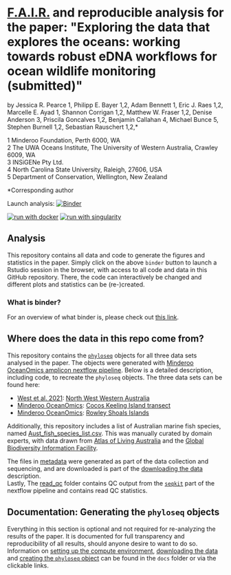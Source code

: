 # [F.A.I.R.](https://www.go-fair.org/fair-principles/) and reproducible analysis for the paper: **"Exploring the data that explores the oceans: working towards robust eDNA workflows for ocean wildlife monitoring (submitted)"**
by Jessica R. Pearce 1, Philipp E. Bayer 1,2, Adam Bennett 1, Eric J. Raes 1,2, Marcelle E. Ayad 1, Shannon Corrigan 1,2, Matthew W. Fraser 1,2, Denise Anderson 3, Priscila Goncalves 1,2, Benjamin Callahan 4, Michael Bunce 5, Stephen Burnell 1,2, Sebastian Rauschert 1,2,*  

1 Minderoo Foundation, Perth 6000, WA  
2 The UWA Oceans Institute, The University of Western Australia, Crawley 6009, WA   
3 INSiGENe Pty Ltd.  
4 North Carolina State University, Raleigh, 27606, USA  
5 Department of Conservation, Wellington, New Zealand  

*Corresponding author  

Launch analysis: [![Binder](https://mybinder.org/badge_logo.svg)](https://mybinder.org/v2/gh/MinderooFoundation/OceanOmics-amplicon-paper-analysis/HEAD?urlpath=rstudio)  
  
  
[![run with docker](https://img.shields.io/badge/run%20with-docker-0db7ed?labelColor=000000&logo=docker)](https://www.docker.com/) [![run with singularity](https://img.shields.io/badge/run%20with-singularity-1d355c.svg?labelColor=000000)](https://sylabs.io/docs/)

## Analysis
This repository contains all data and code to generate the figures and statistics in the paper. Simply click on the above `binder` button to launch a Rstudio session in the browser, with access to all code and data in this GitHub repository. There, the code can interactively be changed and different plots and statistics can be (re-)created.

### What is binder?
For an overview of what binder is, please check out [this link](https://mybinder.org/).  

## Where does the data in this repo come from?
This repository contains the [`phyloseq`](https://joey711.github.io/phyloseq/index.html) objects for all three data sets analysed in the paper. The objects were generated with [Minderoo OceanOmics amplicon nextflow pipeline](https://github.com/MinderooFoundation/OceanOmics-amplicon-nf). Below is a detailed description, including code, to recreate the `phyloseq` objects.
The three data sets can be found here:  

- [West et al. 2021](https://doi.org/10.1111/ddi.13228): [North West Western Australia](https://datadryad.org/stash/dataset/doi:10.5061/dryad.8kprr4xmm)   
- [Minderoo OceanOmics](https://www.minderoo.org/oceanomics): [Cocos Keeling Island transect](https://www.ebi.ac.uk/ena/browser/view/PRJEB63982)  
- [Minderoo OceanOmics](https://www.minderoo.org/oceanomics): [Rowley Shoals Islands](https://www.ebi.ac.uk/ena/browser/view/PRJNA930913)  

Additionally, this repository includes a list of Australian marine fish species, named [Aust_fish_species_list.csv](https://github.com/MinderooFoundation/OceanOmics-amplicon-paper-analysis/blob/master/data/Aust_fish_species_list.csv). This was manually curated by domain experts, with data drawn from [Atlas of Living Australia](https://www.ala.org.au/) and the [Global Biodiversity Information Facility](https://www.gbif.org/).

The files in [metadata](https://github.com/MinderooFoundation/OceanOmics-amplicon-paper-analysis/tree/master/data/metadata) were generated as part of the data collection and sequencing, and are downloaded is part of the [downloading the data](https://github.com/MinderooFoundation/OceanOmics-amplicon-paper-analysis/tree/master/docs/get_data.md) description.  
Lastly, The [read_qc](https://github.com/MinderooFoundation/OceanOmics-amplicon-paper-analysis/tree/master/data/read_qc) folder contains QC output from the [`seqkit`](https://bioinf.shenwei.me/seqkit/) part of the nextflow pipeline and contains read QC statistics.

## Documentation: Generating the `phyloseq` objects

Everything in this section is optional and not required for re-analyzing the results of the paper. It is documented for full transparency and reproducibility of all results, should anyone desire to want to do so. Information on [setting up the compute environment](https://github.com/MinderooFoundation/OceanOmics-amplicon-paper-analysis/tree/master/docs/setup.md), [downloading the data](https://github.com/MinderooFoundation/OceanOmics-amplicon-paper-analysis/tree/master/docs/get_data.md) and [creating the `phyloseq` object](https://github.com/MinderooFoundation/OceanOmics-amplicon-paper-analysis/tree/master/docs/create_phyloseq.md) can be found in the `docs` folder or via the clickable links.

